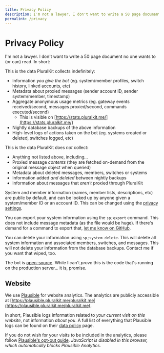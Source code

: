 ```yaml
---
title: Privacy Policy
description: I'm not a lawyer. I don't want to write a 50 page document no one wants to (or can) read. It's short, I promise.
permalink: /privacy
---
```


# Privacy Policy

I'm not a lawyer. I don't want to write a 50 page document no one wants to (or can) read. In short:

This is the data PluralKit collects indefinitely:
* Information *you give the bot* (eg. system/member profiles, switch history, linked accounts, etc)
* Metadata about proxied messages (sender account ID, sender system/member, timestamp)
* Aggregate anonymous usage metrics (eg. gateway events received/second, messages proxied/second, commands executed/second)
  * This is visible on [https://stats.pluralkit.me/](https://stats.pluralkit.me/)
* Nightly database backups of the above information
* High-level logs of actions taken on the bot (eg. systems created or deleted, switches logged, etc)

This is the data PluralKit does *not* collect:
* Anything not listed above, including...
* Proxied message *contents* (they are fetched on-demand from the original message object when queried)
* Metadata about deleted messages, members, switches or systems
* Information added *and deleted* between nightly backups
* Information about messages that *aren't* proxied through PluralKit

System and member information (names, member lists, descriptions, etc) are public by default, and can be looked up by anyone given a system/member ID or an account ID. This can be changed using the [privacy settings](/guide#privacy). 

You can export your system information using the `sp;export` command. This does not include message metadata (as the file would be huge). If there's demand for a command to export that, [let me know on GitHub](https://github.com/PluralKit/PluralKit/issues).

You can delete your information using `sp;system delete`. This will delete all system information and associated members, switches, and messages. This will not delete your information from the database backups. Contact me if you want that wiped, too.

The bot is [open-source](https://github.com/PluralKit/PluralKit). While I can't *prove* this is the code that's running on the production server... it is, promise.

## Website

We use [Plausible](https://plausible.io) for website analytics. The analytics are publicly accessible at [https://plausible.pluralkit.me/pluralkit.me](https://plausible.pluralkit.me/pluralkit.me).

In short, Plausible logs information related to *your current visit on this website*, not information *about you*. A full list of everything that Plausible logs can be found on their [data policy](https://plausible.io/data-policy) page.

If you do not wish for your visits to be included in the analytics, please follow [Plausible's opt-out guide](https://plausible.io/docs/excluding). <noscript>*JavaScript is disabled in this browser, which automatically blocks Plausible Analytics.*</noscript>

